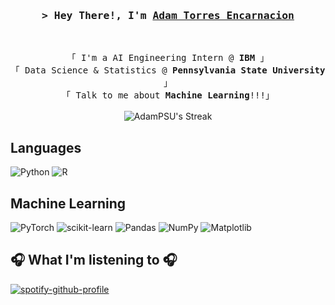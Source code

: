 <!-- Title -->
<h3 align="center">
        <samp>&gt; Hey There!, I'm
                <b><a target="_blank" href="https://www.linkedin.com/in/adam-torres-encarnacion/">Adam Torres Encarnacion</a></b>
        </samp>
</h3>
<br>

<p align="center">
        <!-- Intro -->
        <samp>
                「 I'm a AI Engineering Intern @ <b>IBM</b> 」
                <br>
                「 Data Science & Statistics @ <b>Pennsylvania State University</b> 」
                <br>
                「 Talk to me about <b>Machine Learning</b>!!!」
                <br>
                <br>
        </samp>
     <img src="https://github-readme-streak-stats.herokuapp.com/?user=AdamPSU&theme=prussian&hide_border=false" alt="AdamPSU's Streak">
</p>



## Languages
![Python](https://img.shields.io/badge/python-3670A0?style=for-the-badge&logo=python&logoColor=ffdd54)
![R](https://img.shields.io/badge/R-276DC3?style=for-the-badge&logo=r&logoColor=white)

## Machine Learning
![PyTorch](https://img.shields.io/badge/PyTorch-%23EE4C2C.svg?style=for-the-badge&logo=PyTorch&logoColor=white)
![scikit-learn](https://img.shields.io/badge/scikit--learn-%23F7931E.svg?style=for-the-badge&logo=scikit-learn&logoColor=white)
![Pandas](https://img.shields.io/badge/pandas-%23150458.svg?style=for-the-badge&logo=pandas&logoColor=white)
![NumPy](https://img.shields.io/badge/numpy-%23013243.svg?style=for-the-badge&logo=numpy&logoColor=white)
![Matplotlib](https://img.shields.io/badge/Matplotlib-%23ffffff.svg?style=for-the-badge&logo=Matplotlib&logoColor=black)

## 🎧 What I'm listening to 🎧
[![spotify-github-profile](https://spotify-github-profile.kittinanx.com/api/view?uid=31bqqior62rs6m4rewpadlcws2oa&cover_image=true&theme=novatorem&show_offline=false&background_color=121212&interchange=false&bar_color=ffd35c&bar_color_cover=false)](https://github.com/kittinan/spotify-github-profile)
